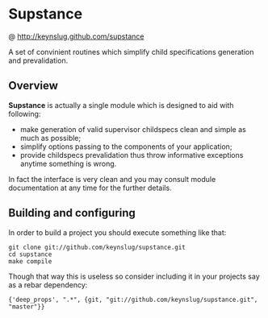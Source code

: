 Supstance
=========
@ http://keynslug.github.com/supstance

A set of convinient routines which simplify child specifications generation and prevalidation.

Overview
--------

**Supstance** is actually a single module which is designed to aid with following:

 - make generation of valid supervisor childspecs clean and simple as much as possible;
 - simplify options passing to the components of your application;
 - provide childspecs prevalidation thus throw informative exceptions anytime something is wrong.
 
In fact the interface is very clean and you may consult module documentation at any time for the further details. 

Building and configuring
------------------------

In order to build a project you should execute something like that:
```
git clone git://github.com/keynslug/supstance.git
cd supstance
make compile
```

Though that way this is useless so consider including it in your projects say as a rebar dependency:
```
{'deep_props', ".*", {git, "git://github.com/keynslug/supstance.git", "master"}}
```

